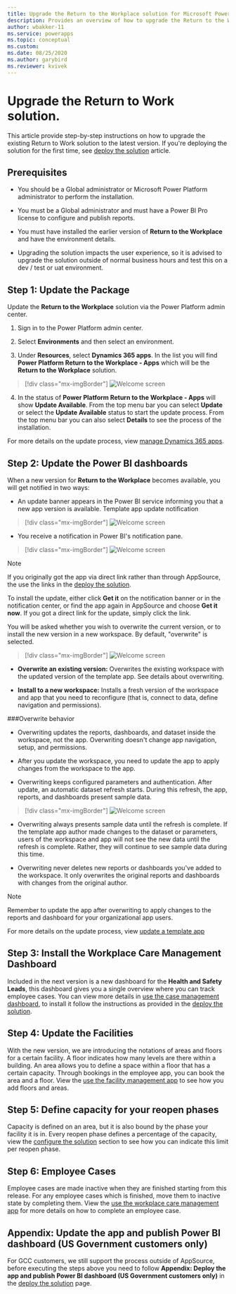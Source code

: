 ```yaml
---
title: Upgrade the Return to the Workplace solution for Microsoft Power Platform | Microsoft Docs
description: Provides an overview of how to upgrade the Return to the Workplace solution.
author: wbakker-11
ms.service: powerapps
ms.topic: conceptual
ms.custom: 
ms.date: 08/25/2020
ms.author: garybird
ms.reviewer: kvivek
---
```

# Upgrade the Return to Work solution.

This article provide step-by-step instructions on how to upgrade the existing Return to Work solution to the latest version. If you're deploying the solution for the first time, see [deploy the solution](deploy.md) article.

## Prerequisites

- You should be a Global administrator or Microsoft Power Platform administrator to perform the installation.

- You must be a Global administrator and must have a Power BI Pro license to configure and publish reports.

- You must have installed the earlier version of **Return to the Workplace** and have the environment details. 

- Upgrading the solution impacts the user experience, so it is advised to upgrade the solution outside of normal business hours and test this on a dev / test or uat environment. 

## Step 1: Update the Package

Update the **Return to the Workplace** solution via the Power Platform admin center. 

  1. Sign in to the Power Platform admin center.

  2. Select **Environments** and then select an environment.

  3. Under **Resources**, select **Dynamics 365 apps**. In the list you will find **Power Platform Return to the Workplace - Apps** which will be the **Return to the Workplace** solution.

> [!div class="mx-imgBorder"]
> ![Welcome screen](media/app-management-environment-view.png "Applications within the Admin Center")

  4. In the status of **Power Platform Return to the Workplace - Apps** will show **Update Available**. From the top menu bar you can select **Update** or select the **Update Available** status to start the update process. From the top menu bar you can also select **Details** to see the process of the installation.
  
For more details on the update process, view [manage Dynamics 365 apps](https://docs.microsoft.com/en-us/power-platform/admin/manage-apps).

## Step 2: Update the Power BI dashboards

When a new version for **Return to the Workplace** becomes available, you will get notified in two ways:

  - An update banner appears in the Power BI service informing you that a new app version is available. Template app update notification

> [!div class="mx-imgBorder"]
> ![Welcome screen](media/power-bi-new-app-version-notification-banner.png "Power BI Banner")

  - You receive a notification in Power BI's notification pane.

> [!div class="mx-imgBorder"]
> ![Welcome screen](media/power-bi-new-app-version-notification-pane.png "Power BI Notification Pane")

> [!NOTE]
> If you originally got the app via direct link rather than through AppSource, the use the links in the [deploy the solution](deploy.md).

To install the update, either click **Get it** on the notification banner or in the notification center, or find the app again in AppSource and choose **Get it now**. If you got a direct link for the update, simply click the link.

You will be asked whether you wish to overwrite the current version, or to install the new version in a new workspace. By default, "overwrite" is selected.

> [!div class="mx-imgBorder"]
> ![Welcome screen](media/power-bi-update-app-overwrite.png "Update App overwrite")

  - **Overwrite an existing version:** Overwrites the existing workspace with the updated version of the template app. See details about overwriting.

  - **Install to a new workspace:** Installs a fresh version of the workspace and app that you need to reconfigure (that is, connect to data, define navigation and permissions).

###Overwrite behavior
  - Overwriting updates the reports, dashboards, and dataset inside the workspace, not the app. Overwriting doesn't change app navigation, setup, and permissions.

  - After you update the workspace, you need to update the app to apply changes from the workspace to the app.

  - Overwriting keeps configured parameters and authentication. After update, an automatic dataset refresh starts. During this refresh, the app, reports, and dashboards present sample data.

> [!div class="mx-imgBorder"]
> ![Welcome screen](media/power-bi-sample-data.png "Sample Data")

  - Overwriting always presents sample data until the refresh is complete. If the template app author made changes to the dataset or parameters, users of the workspace and app will not see the new data until the refresh is complete. Rather, they will continue to see sample data during this time.

  - Overwriting never deletes new reports or dashboards you've added to the workspace. It only overwrites the original reports and dashboards with changes from the original author.

> [!NOTE]
> Remember to update the app after overwriting to apply changes to the reports and dashboard for your organizational app users.

For more details on the update process, view [update a template app](https://docs.microsoft.com/en-us/power-bi/connect-data/service-template-apps-install-distribute#update-a-template-app)

## Step 3: Install the Workplace Care Management Dashboard

Included in the next version is a new dashboard for the **Health and Safety Leads**, this dashboard gives you a single overview where you can track employee cases. You can view more details in [use the case management dashboard](dashboard-case-management.md), to install it follow the instructions as provided in the [deploy the solution](deploy.md#step-3-configure-and-publish-power-bi-dashboards).

## Step 4: Update the Facilities

With the new version, we are introducing the notations of areas and floors for a certain facility. A floor indicates how many levels are there within a building. An area allows you to define a space within a floor that has a certain capacity. Through bookings in the employee app, you can book the area and a floor. View the [use the facility management app](app-for-facility-managers.md#manage-and-monitor-facilities) to see how you add floors and areas.

## Step 5: Define capacity for your reopen phases

Capacity is defined on an area, but it is also bound by the phase your facility it is in. Every reopen phase defines a percentage of the capacity, view the [configure the solution](configure.md) section to see how you can indicate this limit per reopen phase.

## Step 6: Employee Cases

Employee cases are made inactive when they are finished starting from this release. For any employee cases which is finished, move them to inactive state by completing them. View the [use the workplace care management app](app-for-health-and-safety-lead.md#manage-employee-cases) for more details on how to complete an employee case.

## Appendix: Update the app and publish Power BI dashboard (US Government customers only)

For GCC customers, we still support the process outside of AppSource, before executing the steps above you need to follow **Appendix: Deploy the app and publish Power BI dashboard (US Government customers only)** in the [deploy the solution](deploy.md) page.
